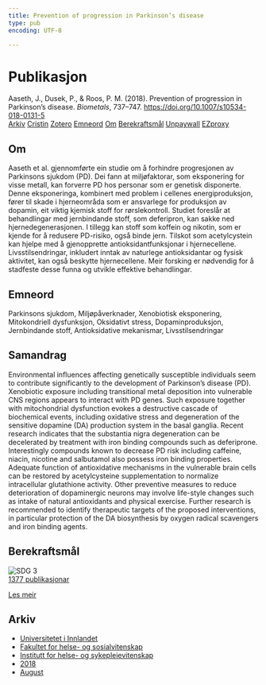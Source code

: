 ```yaml
---
title: Prevention of progression in Parkinson’s disease
type: pub
encoding: UTF-8

---
```

<h1>Publikasjon</h1>
<article id="csl-bib-container-CPMPZVSL" class="csl-bib-container">
  <div class="csl-bib-body"> <div class="csl-entry">Aaseth, J., Dusek, P., &#38; Roos, P. M. (2018). Prevention of progression in Parkinson’s disease. <i>Biometals</i>, 737–747. <a href="https://doi.org/10.1007/s10534-018-0131-5">https://doi.org/10.1007/s10534-018-0131-5</a></div> </div>
  <div class="csl-bib-buttons">
    <a href="#taxonomy-article-CPMPZVSL" alt="archive" class="csl-bib-button">Arkiv</a>
    <a href="https://app.cristin.no/results/show.jsf?id=1604584" alt="Cristin" class="csl-bib-button">Cristin</a>
    <a href="http://zotero.org/groups/5881554/items/CPMPZVSL" alt="Zotero" class="csl-bib-button">Zotero</a>
    <a href="#keywords-article-CPMPZVSL" alt="keywords" class="csl-bib-button">Emneord</a>
    <a href="#about-article-CPMPZVSL" alt="about_pub" class="csl-bib-button">Om</a>
    <a href="#sdg-article-CPMPZVSL" alt="sdg" class="csl-bib-button">Berekraftsmål</a>
    <a href="https://link.springer.com/content/pdf/10.1007%2Fs10534-018-0131-5.pdf" alt="Unpaywall" class="csl-bib-button">Unpaywall</a>
    <a href="https://link.springer.com/content/pdf/10.1007%2Fs10534-018-0131-5.pdf" alt="EZproxy" class="csl-bib-button">EZproxy</a>
  </div>
  <div id="csl-bib-meta-container-CPMPZVSL"></div>
</article>
<div id="csl-bib-meta-CPMPZVSL" class="csl-bib-meta">
  <article id="about-article-CPMPZVSL" class="about_pub-article">
    <h1>Om</h1>
    Aaseth et al. gjennomførte ein studie om å forhindre progresjonen av Parkinsons sjukdom (PD). Dei fann at miljøfaktorar, som eksponering for visse metall, kan forverre PD hos personar som er genetisk disponerte. Denne eksponeringa, kombinert med problem i cellenes energiproduksjon, fører til skade i hjerneområda som er ansvarlege for produksjon av dopamin, eit viktig kjemisk stoff for rørslekontroll. Studiet foreslår at behandlingar med jernbindande stoff, som deferipron, kan sakke ned hjernedegenerasjonen. I tillegg kan stoff som koffein og nikotin, som er kjende for å redusere PD-risiko, også binde jern. Tilskot som acetylcystein kan hjelpe med å gjenopprette antioksidantfunksjonar i hjernecellene. Livsstilsendringar, inkludert inntak av naturlege antioksidantar og fysisk aktivitet, kan også beskytte hjernecellene. Meir forsking er nødvendig for å stadfeste desse funna og utvikle effektive behandlingar.
  </article>
  <article id="keywords-article-CPMPZVSL" class="keywords-article">
    <h1>Emneord</h1>
    Parkinsons sjukdom, Miljøpåverknader, Xenobiotisk eksponering, Mitokondriell dysfunksjon, Oksidativt stress, Dopaminproduksjon, Jernbindande stoff, Antioksidative mekanismar, Livsstilsendringar
  </article>
  <article id="abstract-article-CPMPZVSL" class="abstract-article">
    <h1>Samandrag</h1>
    Environmental influences affecting genetically susceptible individuals seem to contribute significantly to the development of Parkinson’s disease (PD). Xenobiotic exposure including transitional metal deposition into vulnerable CNS regions appears to interact with PD genes. Such exposure together with mitochondrial dysfunction evokes a destructive cascade of biochemical events, including oxidative stress and degeneration of the sensitive dopamine (DA) production system in the basal ganglia. Recent research indicates that the substantia nigra degeneration can be decelerated by treatment with iron binding compounds such as deferiprone. Interestingly compounds known to decrease PD risk including caffeine, niacin, nicotine and salbutamol also possess iron binding properties. Adequate function of antioxidative mechanisms in the vulnerable brain cells can be restored by acetylcysteine supplementation to normalize intracellular glutathione activity. Other preventive measures to reduce deterioration of dopaminergic neurons may involve life-style changes such as intake of natural antioxidants and physical exercise. Further research is recommended to identify therapeutic targets of the proposed interventions, in particular protection of the DA biosynthesis by oxygen radical scavengers and iron binding agents.
  </article>
  <article id="sdg-article-CPMPZVSL" class="sdg-article">
    <h1>Berekraftsmål</h1>
    <div class="sdg-container"><div id="sdg3" class="sdg">
        <img src="{{< params subfolder >}}images/sdg/sdg03_nn.png" class="image" alt="SDG 3">
        <div class="sdg-overlay">
          <a href="{{< params subfolder >}}nn/archive/?sdg=3#archive" class="sdg-publication-count"><span>1377</span> publikasjonar</a>
          <p><a href="https://fn.no/om-fn/fns-baerekraftsmaal/god-helse-og-livskvalitet?lang=nno-NO" class="sdg-read-more">Les meir</a></p>
        </div>
      </div></div>
  </article>
  <article id="taxonomy-article-CPMPZVSL" class="taxonomy-article">
    <h1>Arkiv</h1>
    <ul>
      <li><a href="{{< params subfolder >}}nn/archive/?key=3DCRN523">Universitetet i Innlandet</a></li>
      <li><a href="{{< params subfolder >}}nn/archive/?key=IDKFS3MX">Fakultet for helse- og sosialvitenskap</a></li>
      <li><a href="{{< params subfolder >}}nn/archive/?key=GTV4ECMZ">Institutt for helse- og sykepleievitenskap</a></li>
      <li><a href="{{< params subfolder >}}nn/archive/?key=676HMQBA">2018</a></li>
      <li><a href="{{< params subfolder >}}nn/archive/?key=ITZRHEI2">August</a></li>
    </ul>
  </article>
</div>
